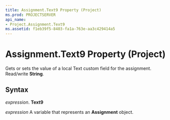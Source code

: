 ```yaml
---
title: Assignment.Text9 Property (Project)
ms.prod: PROJECTSERVER
api_name:
- Project.Assignment.Text9
ms.assetid: f1eb39f5-8403-fa1a-763e-aa3c429414a5
---
```



# Assignment.Text9 Property (Project)

Gets or sets the value of a local Text custom field for the assignment. Read/write  **String**.


## Syntax

 _expression_. **Text9**

 _expression_ A variable that represents an **Assignment** object.


